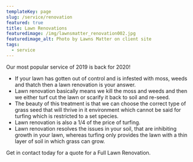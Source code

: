 ```yaml
---
templateKey: page
slug: /service/renovation
featured: true
title: Lawn Renovations
featuredimage: /img/lawnsmatter_renovation002.jpg
featuredimage_alt: Photo by Lawns Matter on client site
tags:
  - service
---
```


Our most popular service of 2019 is back for 2020!

- If your lawn has gotten out of control and is infested with moss, weeds and
thatch then a lawn renovation is your answer. 
- Lawn renovation basically means we kill the moss and weeds and then we either turf cut the lawn or scarify it back to soil and re-seed. 
- The beauty of this treatment is that we can choose the correct type of grass seed that will thrive in it environment which cannot be said for turfing which is restricted to a set species. 
- Lawn renovation is also a 1/4 of the price of turfing.
- Lawn renovation resolves the issues in your soil, that are inhibiting growth in your lawn, whereas turfing only provides the lawn with a thin layer of soil in which grass can grow. 

Get in contact today for a quote for a Full Lawn Renovation.
